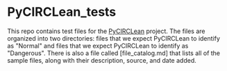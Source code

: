# PyCIRCLean_tests
This repo contains test files for the [PyCIRCLean](https://github.com/CIRCL/PyCIRCLean) project. The files are organized into two directories: files that we expect PyCIRCLean to identify as "Normal" and files that we expect PyCIRCLean to identify as "Dangerous". There is also a file called [file_catalog.md] that lists all of the sample files, along with their description, source, and date added.
